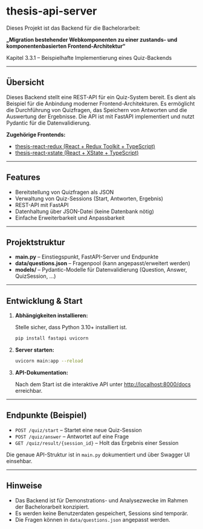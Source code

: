 # thesis-api-server

Dieses Projekt ist das Backend für die Bachelorarbeit:

**„Migration bestehender Webkomponenten zu einer zustands- und komponentenbasierten Frontend-Architektur“**

Kapitel 3.3.1 – Beispielhafte Implementierung eines Quiz-Backends

---

## Übersicht

Dieses Backend stellt eine REST-API für ein Quiz-System bereit. Es dient als Beispiel für die Anbindung moderner Frontend-Architekturen.
Es ermöglicht die Durchführung von Quizfragen, das Speichern von Antworten und die Auswertung der Ergebnisse. Die API ist mit FastAPI implementiert und nutzt Pydantic für die Datenvalidierung.

**Zugehörige Frontends:**
- [thesis-react-redux (React + Redux Toolkit + TypeScript)](https://github.com/immnlshn/thesis-react-redux)
- [thesis-react-xstate (React + XState + TypeScript)](https://github.com/immnlshn/thesis-react-xstate)

---

## Features

- Bereitstellung von Quizfragen als JSON
- Verwaltung von Quiz-Sessions (Start, Antworten, Ergebnis)
- REST-API mit FastAPI
- Datenhaltung über JSON-Datei (keine Datenbank nötig)
- Einfache Erweiterbarkeit und Anpassbarkeit

---

## Projektstruktur

- **main.py** – Einstiegspunkt, FastAPI-Server und Endpunkte
- **data/questions.json** – Fragenpool (kann angepasst/erweitert werden)
- **models/** – Pydantic-Modelle für Datenvalidierung (Question, Answer, QuizSession, ...)

---

## Entwicklung & Start

1. **Abhängigkeiten installieren:**
   
   Stelle sicher, dass Python 3.10+ installiert ist.
   
   ```bash
   pip install fastapi uvicorn
   ```

2. **Server starten:**
   
   ```bash
   uvicorn main:app --reload
   ```

3. **API-Dokumentation:**
   
   Nach dem Start ist die interaktive API unter [http://localhost:8000/docs](http://localhost:8000/docs) erreichbar.

---

## Endpunkte (Beispiel)

- `POST /quiz/start` – Startet eine neue Quiz-Session
- `POST /quiz/answer` – Antwortet auf eine Frage
- `GET /quiz/result/{session_id}` – Holt das Ergebnis einer Session

Die genaue API-Struktur ist in `main.py` dokumentiert und über Swagger UI einsehbar.

---

## Hinweise

- Das Backend ist für Demonstrations- und Analysezwecke im Rahmen der Bachelorarbeit konzipiert.
- Es werden keine Benutzerdaten gespeichert, Sessions sind temporär.
- Die Fragen können in `data/questions.json` angepasst werden.
